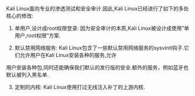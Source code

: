 

Kali Linux面向专业的渗透测试和安全审计.因此,Kali Linux已经进行了如下的多处核心的修改:

1. 单用户,设计成root权限登录: 因为安全审计的本质,Kali Linux被设计成使用”单用户,root权限“方案.

2. 默认禁用网络服务: Kali Linux包含了一些默认禁用网络服务的sysvinit钩子.它们允许用户在Kali Linux安装各种的服务,允许

用户安装各种包,同时还能确保我们默认的发行版的安全.额外的服务，例如蓝牙也默认被列入黑名单.

3. 定制的内核: Kali Linux使用打过无线注入补丁的上游内核.

